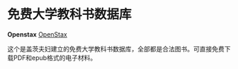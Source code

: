 # 免费大学教科书数据库





**Openstax** [OpenStax](https://openstax.org/)

这个是盖茨夫妇建立的免费大学教科书数据库，全部都是合法图书。可直接免费下载PDF和epub格式的电子材料。



